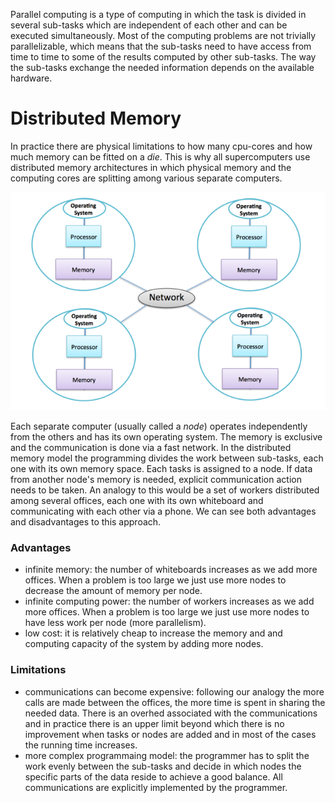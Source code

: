 
Parallel computing is a type of computing in which the task is divided in several sub-tasks which are independent of each other and can be executed simultaneously. Most of the computing problems are not trivially parallelizable, which means that the sub-tasks need to have access from time to time to some of the results computed by other sub-tasks. The way the sub-tasks exchange the needed information depends on the available hardware.

# Distributed Memory

In practice there are physical limitations to how many cpu-cores and how much memory can be fitted on a *die*. This is why all supercomputers use distributed memory architectures in which physical memory and the computing cores are splitting among various separate computers. 

![Diagram of distributed memory system](images/distributed-memory-architecture.png)

Each separate computer (usually called a  *node*) operates independently from the others and has its own operating system. The memory is exclusive and the communication is done via a fast network. In the distributed memory model the programming divides the work between sub-tasks, each one with its own memory space. Each tasks is assigned to a node.  If data from another node's memory is needed, explicit communication action needs to be taken. An analogy to this would be a set of workers distributed among several offices, each one with its own whiteboard and communicating with each other via a phone. We can see both advantages and disadvantages to this approach. 

### Advantages
* infinite memory: the number of  whiteboards increases as we add more offices. When a problem is too large we just use more nodes to decrease the amount of memory per node. 
* infinite computing power: the number of workers increases as we add more offices. When a problem is too large we just use more nodes to have less work per node (more parallelism). 
* low cost: it is relatively cheap to increase the memory and and computing capacity of the system by adding more nodes.


### Limitations
* communications can become expensive: following our analogy the more calls are made between the offices, the more time is spent in sharing the needed data. There is an overhed associated with the communications and in practice there is an upper limit beyond which there is no improvement when tasks or nodes are added and in most of the cases the running time increases.
* more complex programmaing model: the programmer has to split the work evenly between the sub-tasks and decide in which nodes the specific parts of the data reside to achieve a good balance. All communications are explicitly implemented by the programmer. 
